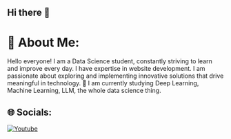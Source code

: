 ## Hi there 👋

# 💫 About Me:
Hello everyone! I am a Data Science student, constantly striving to learn and improve every day. I have expertise in website development. I am passionate about exploring and implementing innovative solutions that drive meaningful in technology.
🌱 I am currently studying Deep Learning, Machine Learning, LLM, the whole data science thing.

## 🌐 Socials:
[![Youtube](https://img.shields.io/badge/Youtube-%230077B5.svg?logo=Youtube&logoColor=red)](https://www.youtube.com/@needed-l6b)

